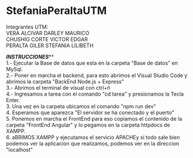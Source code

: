 # StefaniaPeraltaUTM

Integrantes UTM:  
VERA ALCIVAR DARLEY MAURICO  
CHUSHIG CORTE VICTOR EDGAR  
PERALTA GILER STEFANIA LILIBETH  



*******INSTRUCCIONES*********  
1.- Ejecutar la Base de datos que esta en la carpeta "Base de datos" en MySql.  
2.- Poner en marcha el backend, para esto abrimos el Visual Studio Code y abrimos la carpeta "BackEnd Node.js + Express"  
3.- Abrimos el terminal de visual con ctrl+ñ  
4.- Ingresamos a tarea con el comando "cd tarea" y presionamos la Tecla Enter.  
3. Una vez en la carpeta ubicamos el comando "npm run dev"  
4. Esperamos que aparezca "El servidor se ha conectado y el puerto"  
5. Ponemos en marcha el FrontEnd para eso copiamos el contenido de la carpeta "FrontEnd Angular" y lo pegamos en la carpeta httpdocs de XAMPP.  
6. aBRIMOS XAMPP y ejecutamos el servicio APACHEy si todo sale bien podemos ver la aplicacion que realizamos, podemos ver en la direccion "localhost"  
